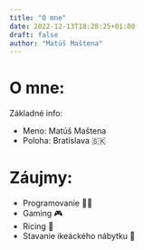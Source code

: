 ```yaml
---
title: "O mne"
date: 2022-12-13T18:28:25+01:00
draft: false
author: "Matúš Maštena"
---
```


# O mne:
Základné info:
 - Meno: Matúš Maštena 
 - Poloha: Bratislava 🇸🇰
 # Záujmy:
 - Programovanie 👨‍💻
 - Gaming 🎮
 - Ricing 🍚
 - Stavanie ikeáckého nábytku 🔨 